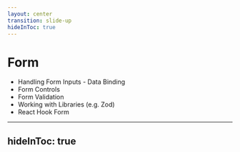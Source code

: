 ```yaml
---
layout: center
transition: slide-up
hideInToc: true
---
```


# Form

<div mt-2 />

- Handling Form Inputs - Data Binding
- Form Controls
- Form Validation
- Working with Libraries (e.g. Zod)
- React Hook Form

---
hideInToc: true
---
